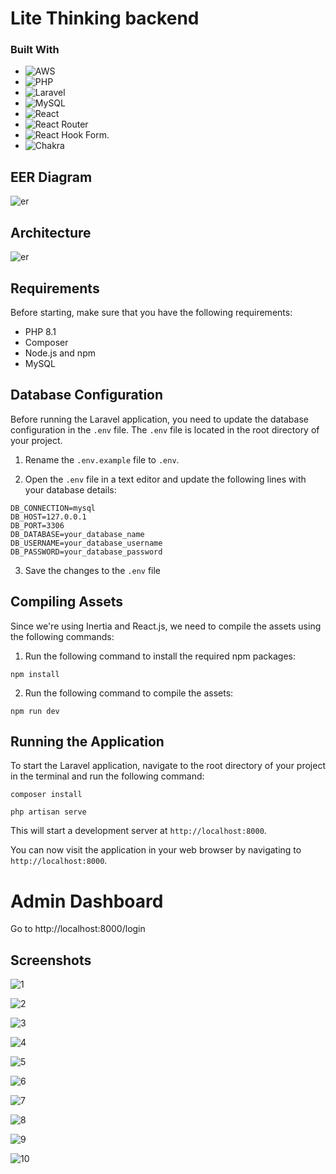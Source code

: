 # Lite Thinking backend

### Built With

-   ![AWS](https://img.shields.io/badge/AWS-%23FF9900.svg?style=for-the-badge&logo=amazon-aws&logoColor=white)
-   ![PHP](https://img.shields.io/badge/php-%23777BB4.svg?style=for-the-badge&logo=php&logoColor=white)
-   ![Laravel](https://img.shields.io/badge/laravel-%23FF2D20.svg?style=for-the-badge&logo=laravel&logoColor=white)
-   ![MySQL](https://img.shields.io/badge/MySQL-00000F?style=for-the-badge&logo=mysql&logoColor=white)
-   ![React](https://img.shields.io/badge/react-%2320232a.svg?style=for-the-badge&logo=react&logoColor=%2361DAFB)
-   ![React Router](https://img.shields.io/badge/React_Router-CA4245?style=for-the-badge&logo=react-router&logoColor=white)
-   ![React Hook Form](https://img.shields.io/badge/React%20Hook%20Form-%23EC5990.svg?style=for-the-badge&logo=reacthookform&logoColor=white).
-   ![Chakra](https://img.shields.io/badge/chakra-%234ED1C5.svg?style=for-the-badge&logo=chakraui&logoColor=white)

## EER Diagram

![er](./docs/er.png)

## Architecture

![er](./docs/architecture.png)

## Requirements

Before starting, make sure that you have the following requirements:

-   PHP 8.1
-   Composer
-   Node.js and npm
-   MySQL

## Database Configuration

Before running the Laravel application, you need to update the database configuration in the `.env` file. The `.env` file is located in the root directory of your project.

1. Rename the `.env.example` file to `.env`.

2. Open the `.env` file in a text editor and update the following lines with your database details:

```
DB_CONNECTION=mysql
DB_HOST=127.0.0.1
DB_PORT=3306
DB_DATABASE=your_database_name
DB_USERNAME=your_database_username
DB_PASSWORD=your_database_password
```

3. Save the changes to the `.env` file

## Compiling Assets

Since we're using Inertia and React.js, we need to compile the assets using the following commands:

1. Run the following command to install the required npm packages:

```
npm install
```

2. Run the following command to compile the assets:

```
npm run dev
```

## Running the Application

To start the Laravel application, navigate to the root directory of your project in the terminal and run the following command:

```
composer install
```

```
php artisan serve
```

This will start a development server at `http://localhost:8000`.

You can now visit the application in your web browser by navigating to `http://localhost:8000`.

# Admin Dashboard

Go to http://localhost:8000/login

## Screenshots

![1](./docs/1.png)

![2](./docs/2.png)

![3](./docs/3.png)

![4](./docs/4.png)

![5](./docs/5.png)

![6](./docs/6.png)

![7](./docs/7.png)

![8](./docs/8.png)

![9](./docs/9.png)

![10](./docs/10.png)
